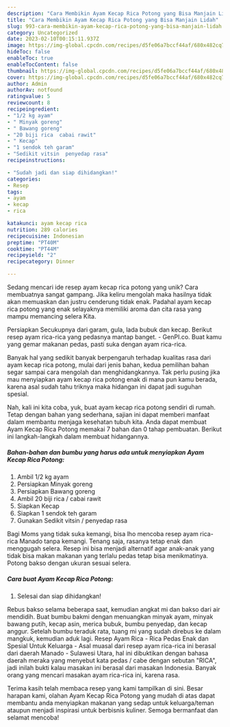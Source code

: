 ```yaml
---
description: "Cara Membikin Ayam Kecap Rica Potong yang Bisa Manjain Lidah"
title: "Cara Membikin Ayam Kecap Rica Potong yang Bisa Manjain Lidah"
slug: 993-cara-membikin-ayam-kecap-rica-potong-yang-bisa-manjain-lidah
category: Uncategorized
date: 2023-02-10T00:15:11.937Z
image: https://img-global.cpcdn.com/recipes/d5fe06a7bccf44af/680x482cq70/ayam-kecap-rica-potong-foto-resep-utama.jpg
hideToc: false
enableToc: true
enableTocContent: false
thumbnail: https://img-global.cpcdn.com/recipes/d5fe06a7bccf44af/680x482cq70/ayam-kecap-rica-potong-foto-resep-utama.jpg
cover: https://img-global.cpcdn.com/recipes/d5fe06a7bccf44af/680x482cq70/ayam-kecap-rica-potong-foto-resep-utama.jpg
author: Admin
authorAv: notfound
ratingvalue: 5
reviewcount: 8
recipeingredient:
- "1/2 kg ayam"
- " Minyak goreng"
- " Bawang goreng"
- "20 biji rica  cabai rawit"
- " Kecap"
- "1 sendok teh garam"
- "Sedikit vitsin  penyedap rasa"
recipeinstructions:

- "Sudah jadi dan siap dihidangkan!"
categories:
- Resep
tags:
- ayam
- kecap
- rica

katakunci: ayam kecap rica 
nutrition: 289 calories
recipecuisine: Indonesian
preptime: "PT40M"
cooktime: "PT44M"
recipeyield: "2"
recipecategory: Dinner

---
```





Sedang mencari ide resep ayam kecap rica potong yang unik? Cara membuatnya sangat gampang. Jika keliru mengolah maka hasilnya tidak akan memuaskan dan justru cenderung tidak enak. Padahal ayam kecap rica potong yang enak selayaknya memiliki aroma dan cita rasa yang mampu memancing selera Kita.





Persiapkan Secukupnya dari garam, gula, lada bubuk dan kecap. Berikut resep ayam rica-rica yang pedasnya mantap banget. - GenPI.co. Buat kamu yang gemar makanan pedas, pasti suka dengan ayam rica-rica.

Banyak hal yang sedikit banyak berpengaruh terhadap kualitas rasa dari ayam kecap rica potong, mulai dari jenis bahan, kedua pemilihan bahan segar sampai cara mengolah dan menghidangkannya. Tak perlu pusing jika mau menyiapkan ayam kecap rica potong enak di mana pun kamu berada, karena asal sudah tahu triknya maka hidangan ini dapat jadi suguhan spesial.






Nah, kali ini kita coba, yuk, buat ayam kecap rica potong sendiri di rumah. Tetap dengan bahan yang sederhana, sajian ini dapat memberi manfaat dalam membantu menjaga kesehatan tubuh kita. Anda dapat membuat Ayam Kecap Rica Potong memakai 7 bahan dan 0 tahap pembuatan. Berikut ini langkah-langkah dalam membuat hidangannya.

<!--inarticleads1-->

##### Bahan-bahan dan bumbu yang harus ada untuk menyiapkan Ayam Kecap Rica Potong:

1. Ambil 1/2 kg ayam
1. Persiapkan  Minyak goreng
1. Persiapkan  Bawang goreng
1. Ambil 20 biji rica / cabai rawit
1. Siapkan  Kecap
1. Siapkan 1 sendok teh garam
1. Gunakan Sedikit vitsin / penyedap rasa


Bagi Moms yang tidak suka kemangi, bisa lho mencoba resep ayam rica-rica Manado tanpa kemangi. Tenang saja, rasanya tetap enak dan menggugah selera. Resep ini bisa menjadi alternatif agar anak-anak yang tidak bisa makan makanan yang terlalu pedas tetap bisa menikmatinya. Potong bakso dengan ukuran sesuai selera. 

<!--inarticleads2-->

##### Cara buat Ayam Kecap Rica Potong:


1. Selesai dan siap dihidangkan!

Rebus bakso selama beberapa saat, kemudian angkat mi dan bakso dari air mendidih. Buat bumbu bakmi dengan menuangkan minyak ayam, minyak bawang putih, kecap asin, merica bubuk, bumbu penyedap, dan kecap anggur. Setelah bumbu teraduk rata, tuang mi yang sudah direbus ke dalam mangkuk, kemudian aduk lagi. Resep Ayam Rica - Rica Pedas Enak dan Spesial Untuk Keluarga - Asal muasal dari resep ayam rica-rica ini berasal dari daerah Manado - Sulawesi Utara, hal ini dibuktikan dengan bahasa daerah meraka yang menyebut kata pedas / cabe dengan sebutan &#34;RICA&#34;, jadi inilah bukti kalau masakan ini berasal dari masakan Indonesia. Banyak orang yang mencari masakan ayam rica-rica ini, karena rasa. 

Terima kasih telah membaca resep yang kami tampilkan di sini. Besar harapan kami, olahan Ayam Kecap Rica Potong yang mudah di atas dapat membantu anda menyiapkan makanan yang sedap untuk keluarga/teman ataupun menjadi inspirasi untuk berbisnis kuliner. Semoga bermanfaat dan selamat mencoba!
